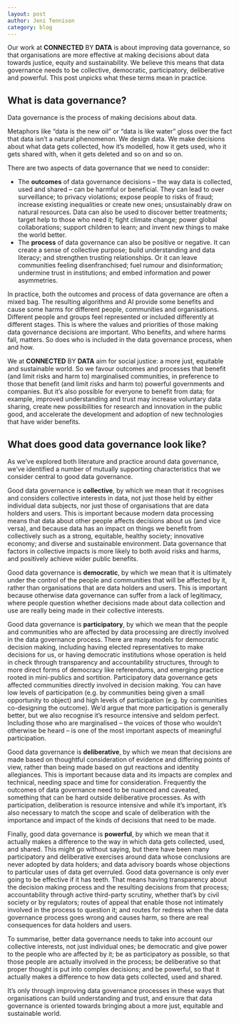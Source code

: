 ```yaml
---
layout: post
author: Jeni Tennison
category: blog
---
```

Our work at **CONNECTED** BY **DATA** is about improving data governance, so that organisations are more effective at making decisions about data towards justice, equity and sustainability. We believe this means that data governance needs to be collective, democratic, participatory, deliberative and powerful. This post unpicks what these terms mean in practice.

<!--more-->

## What is data governance?

Data governance is the process of making decisions about data.

Metaphors like “data is the new oil” or “data is like water” gloss over the fact that data isn’t a natural phenomenon. We design data. We make decisions about what data gets collected, how it’s modelled, how it gets used, who it gets shared with, when it gets deleted and so on and so on.

There are two aspects of data governance that we need to consider:

* The **outcomes** of data governance decisions – the way data is collected, used and shared – can be harmful or beneficial. They can lead to over surveillance; to privacy violations; expose people to risks of fraud; increase existing inequalities or create new ones; unsustainably draw on natural resources. Data can also be used to discover better treatments; target help to those who need it; fight climate change; power global collaborations; support children to learn; and invent new things to make the world better.
* The **process** of data governance can also be positive or negative. It can create a sense of collective purpose; build understanding and data literacy; and strengthen trusting relationships. Or it can leave communities feeling disenfranchised; fuel rumour and disinformation; undermine trust in institutions; and embed information and power asymmetries.

In practice, both the outcomes and process of data governance are often a mixed bag. The resulting algorithms and AI  provide some benefits and cause some harms for different people, communities and organisations. Different people and groups feel represented or included differently at different stages. This is where the values and priorities of those making data governance decisions are important. Who benefits, and where harms fall, matters. So does who is included in the data governance process, when and how.

We at **CONNECTED** BY **DATA** aim for social justice: a more just, equitable and sustainable world. So we favour outcomes and processes that benefit (and limit risks and harm to) marginalised communities, in preference to those that benefit (and limit risks and harm to) powerful governments and companies. But it’s also possible for everyone to benefit from data; for example, improved understanding and trust may increase voluntary data sharing, create new possibilities for research and innovation in the public good, and accelerate the development and adoption of new technologies that have wider benefits.


## What does good data governance look like?

As we’ve explored both literature and practice around data governance, we’ve identified a number of mutually supporting characteristics that we consider central to good data governance.

Good data governance is **collective**, by which we mean that it recognises and considers collective interests in data, not just those held by either individual data subjects, nor just those of organisations that are data holders and users. This is important because modern data processing means that data about other people affects decisions about us (and vice versa), and because data has an impact on things we benefit from collectively such as a strong, equitable, healthy society; innovative economy; and diverse and sustainable environment. Data governance that factors in collective impacts is more likely to both avoid risks and harms, and positively achieve wider public benefits.

Good data governance is **democratic**, by which we mean that it is ultimately under the control of the people and communities that will be affected by it, rather than organisations that are data holders and users. This is important because otherwise data governance can suffer from a lack of legitimacy, where people question whether decisions made about data collection and use are really being made in their collective interests.

Good data governance is **participatory**, by which we mean that the people and communities who are affected by data processing are directly involved in the data governance process. There are many models for democratic decision making, including having elected representatives to make decisions for us, or having democratic institutions whose operation is held in check through transparency and accountability structures, through to more direct forms of democracy like referendums, and emerging practice rooted in mini-publics and sortition. Participatory data governance gets affected communities directly involved in decision making. You can have low levels of participation (e.g. by communities being given a small opportunity to object) and high levels of participation (e.g. by communities co-designing the outcome). We’d argue that more participation is generally better, but we also recognise it’s resource intensive and seldom perfect. Including those who are marginalised – the voices of those who wouldn’t otherwise be heard – is one of the most important aspects of meaningful participation.

Good data governance is **deliberative**, by which we mean that decisions are made based on thoughtful consideration of evidence and differing points of view, rather than being made based on gut reactions and identity allegiances. This is important because data and its impacts are complex and technical, needing space and time for consideration. Frequently the outcomes of data governance need to be nuanced and caveated, something that can be hard outside deliberative processes. As with participation, deliberation is resource intensive and while it’s important, it’s also necessary to match the scope and scale of deliberation with the importance and impact of the kinds of decisions that need to be made.

Finally, good data governance is **powerful**, by which we mean that it actually makes a difference to the way in which data gets collected, used, and shared. This might go without saying, but there have been many participatory and deliberative exercises around data whose conclusions are never adopted by data holders; and data advisory boards whose objections to particular uses of data get overruled. Good data governance is only ever going to be effective if it has teeth. That means having transparency about the decision making process and the resulting decisions from that process; accountability through active third-party scrutiny, whether that’s by civil society or by regulators; routes of appeal that enable those not intimately involved in the process to question it; and routes for redress when the data governance process goes wrong and causes harm, so there are real consequences for data holders and users.

To summarise, better data governance needs to take into account our collective interests, not just individual ones; be democratic and give power to the people who are affected by it; be as participatory as possible, so that those people are actually involved in the process; be deliberative so that proper thought is put into complex decisions; and be powerful, so that it actually makes a difference to how data gets collected, used and shared.

It’s only through improving data governance processes in these ways that organisations can build understanding and trust, and ensure that data governance is oriented towards bringing about a more just, equitable and sustainable world.
